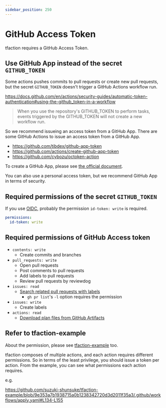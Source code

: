 ```yaml
---
sidebar_position: 250
---
```


# GitHub Access Token

tfaction requires a GitHub Access Token.

## Use GitHub App instead of the secret `GITHUB_TOKEN`

Some actions pushes commits to pull requests or create new pull requests, but the secret `GITHUB_TOKEN` doesn't trigger a GitHub Actions workflow run.

https://docs.github.com/en/actions/security-guides/automatic-token-authentication#using-the-github_token-in-a-workflow

> When you use the repository's GITHUB_TOKEN to perform tasks, events triggered by the GITHUB_TOKEN will not create a new workflow run.

So we recommend issueing an access token from a GitHub App.
There are some GitHub Actions to issue an access token from a GitHub App.

- https://github.com/tibdex/github-app-token
- https://github.com/actions/create-github-app-token
- https://github.com/cybozu/octoken-action

To create a GitHub App, please see [the official document](https://docs.github.com/en/developers/apps/building-github-apps/creating-a-github-app).

You can also use a personal access token, but we recommend GitHub App in terms of security.

## Required permissions of the secret `GITHUB_TOKEN`

If you use [OIDC](https://docs.github.com/en/actions/deployment/security-hardening-your-deployments/about-security-hardening-with-openid-connect), probably the permission `id-token: write` is required.

```yaml
permissions:
  id-token: write
```

## Required permissions of GitHub Access token

- `contents: write`
  - Create commits and branches
- `pull_requests: write`
  - Open pull requests
  - Post comments to pull requests
  - Add labels to pull requests
  - Review pull requests by reviewdog
- `issues: read`
  - [Search related pull requests with labels](/tfaction/docs/feature/auto-update-related-prs)
    - `gh pr list`'s `-l` option requires the permission
- `issues: write`
  - Create labels
- `actions: read`
  - [Download plan files from GitHub Artifacts](/docs/feature/plan-file)

## Refer to tfaction-example

About the permission, please see [tfaction-example](https://github.com/suzuki-shunsuke/tfaction-example/tree/main/.github/workflows) too.

tfaction composes of multiple actions, and each action requires different permissions.
So in terms of the least privilege, you should issue a token per action.
From the example, you can see what permissions each action requires.

e.g.

https://github.com/suzuki-shunsuke/tfaction-example/blob/9e353a7b1938715a0b1238342720d3d2011f35a3/.github/workflows/apply.yaml#L134-L155
